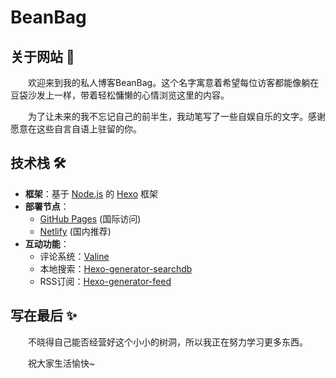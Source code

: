 # BeanBag 

## 关于网站 📝

　　欢迎来到我的私人博客BeanBag。这个名字寓意着希望每位访客都能像躺在豆袋沙发上一样，带着轻松慵懒的心情浏览这里的内容。

　　为了让未来的我不忘记自己的前半生，我动笔写了一些自娱自乐的文字。感谢愿意在这些自言自语上驻留的你。

## 技术栈 🛠️

- **框架**：基于 [Node.js](https://nodejs.org/) 的 [Hexo](https://github.com/hexojs/hexo) 框架
- **部署节点**：
  - [GitHub Pages](https://beanhary.github.io/) (国际访问)
  - [Netlify](https://beanbag-harry.netlify.app/) (国内推荐)
- **互动功能**：
  - 评论系统：[Valine](https://valine.js.org/)
  - 本地搜索：[Hexo-generator-searchdb](https://github.com/next-theme/hexo-generator-searchdb)
  - RSS订阅：[Hexo-generator-feed](https://github.com/hexojs/hexo-generator-feed)
  

## 写在最后 ✨

　　不晓得自己能否经营好这个小小的树洞，所以我正在努力学习更多东西。

　　祝大家生活愉快~
